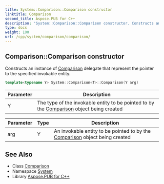 ```yaml
---
title: System::Comparison::Comparison constructor
linktitle: Comparison
second_title: Aspose.PUB for C++
description: 'System::Comparison::Comparison constructor. Constructs an instance of Comparison delegate that represent the pointer to the specified invokable entity in C++.'
type: docs
weight: 100
url: /cpp/system/comparison/comparison/
---
```

## Comparison::Comparison constructor


Constructs an instance of [Comparison](../) delegate that represent the pointer to the specified invokable entity.

```cpp
template<typename Y> System::Comparison<T>::Comparison(Y arg)
```


| Parameter | Description |
| --- | --- |
| Y | The type of the invokable entity to be pointed to by the [Comparison](../) object being created |

| Parameter | Type | Description |
| --- | --- | --- |
| arg | Y | An invokable entity to be pointed to by the [Comparison](../) object being created |

## See Also

* Class [Comparison](../)
* Namespace [System](../../)
* Library [Aspose.PUB for C++](../../../)

